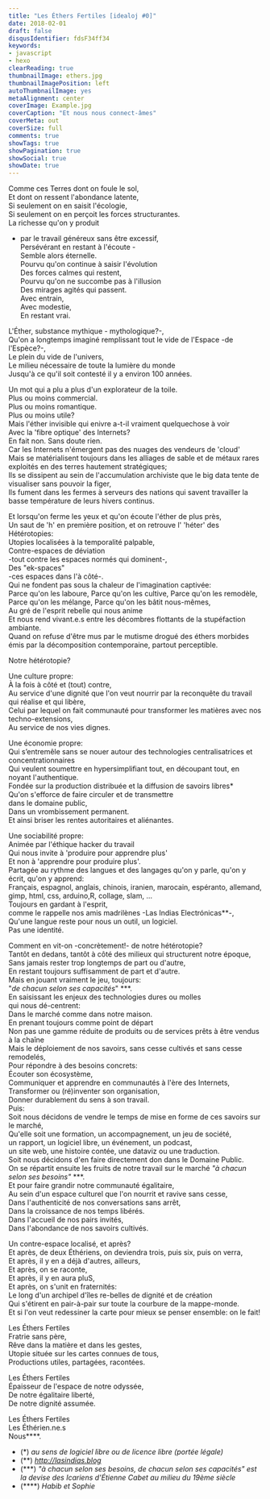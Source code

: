 ```yaml
---
title: "Les Éthers Fertiles [idealoj #0]"
date: 2018-02-01
draft: false
disqusIdentifier: fdsF34ff34
keywords:
- javascript
- hexo
clearReading: true
thumbnailImage: ethers.jpg
thumbnailImagePosition: left
autoThumbnailImage: yes
metaAlignment: center
coverImage: Example.jpg
coverCaption: "Et nous nous connect-âmes"
coverMeta: out
coverSize: full
comments: true
showTags: true
showPagination: true
showSocial: true
showDate: true
---
```



Comme ces Terres dont on foule le sol,  
Et dont on ressent l'abondance latente,  
Si seulement on en saisit l'écologie,  
Si seulement on en perçoit les forces structurantes.  
La richesse qu'on y produit  
- par le travail généreux sans être excessif,  
Persévérant en restant à l'écoute -  
Semble alors éternelle.  
Pourvu qu'on continue à saisir l'évolution  
	Des forces calmes qui restent,  
Pourvu qu'on ne succombe pas à l'illusion  
Des mirages agités qui passent.  
Avec entrain,  
Avec modestie,  
En restant vrai.  

L'Éther, substance mythique - mythologique?-,    
Qu'on a longtemps imaginé remplissant tout le vide de l'Espace -de l'Espèce?-,  
Le plein du vide de l'univers,  
Le milieu nécessaire de toute la lumière du monde  
Jusqu'à ce qu'il soit contesté il y a environ 100 années.  

Un mot qui a plu a plus d'un explorateur de la toile.  
Plus ou moins commercial.    
Plus ou moins romantique.   
Plus ou moins utile?  
Mais l'éther invisible qui enivre a-t-il vraiment quelquechose à voir  
Avec la 'fibre optique' des Internets?  
En fait non. Sans doute rien.  
Car les Internets n'émergent pas des nuages des vendeurs de 'cloud'  
Mais se matérialisent toujours dans les alliages de sable et de métaux rares exploités en des terres hautement stratégiques;  
Ils se dissipent au sein de l'accumulation archiviste que le big data tente de visualiser sans pouvoir la figer,  
Ils fument dans les fermes à serveurs des nations qui savent travailler la basse température de leurs hivers continus.  

Et lorsqu'on ferme les yeux et qu'on écoute l'éther de plus près,  
Un saut de 'h' en première position, et on retrouve l' 'héter' des  
Hétérotopies:  
Utopies localisées  à la temporalité palpable,  
Contre-espaces de déviation     
-tout contre les espaces normés qui dominent-,   
Des "ek-spaces"   
-ces espaces dans l'à côté-.  
Qui ne fondent pas sous la chaleur de l'imagination captivée:  
Parce qu'on les laboure, 
Parce qu'on les cultive, 
Parce qu'on les remodèle, 
Parce qu'on les mélange, 
Parce qu'on les bâtit nous-mêmes,  
Au gré de l'esprit rebelle qui nous anime  
Et nous rend vivant.e.s entre les décombres flottants de la stupéfaction ambiante.  
Quand on refuse d'être mus par le mutisme drogué des éthers morbides émis par
la décomposition contemporaine, partout perceptible.  

Notre hétérotopie?  
    
Une culture propre:  
À la fois à côté et (tout) contre,  
Au service d'une dignité que l'on veut nourrir par la reconquête du travail qui réalise et qui libère,  
Celui par lequel on fait communauté pour transformer les matières avec nos techno-extensions,  
Au service de nos vies dignes.  

Une économie propre:  
Qui s’entremêle sans se nouer autour des technologies centralisatrices et concentrationnaires  
Qui veulent soumettre en hypersimplifiant tout, en découpant tout, en noyant l'authentique.  
Fondée sur la production distribuée 
et la diffusion de savoirs libres*  
Qu'on s'efforce de faire circuler et de transmettre    
dans le domaine public,  
Dans un vrombissement permanent.   
Et ainsi briser les rentes autoritaires et aliénantes.  
     
Une sociabilité propre:  
Animée par l'éthique hacker du travail  
Qui nous invite à 'produire pour apprendre plus'  
Et non à 'apprendre pour produire plus'.  
Partagée au rythme des langues et des langages qu'on y parle, qu'on y écrit, qu'on y apprend:  
Français, espagnol, anglais, chinois, iranien, marocain, espéranto, allemand, gimp, html, css, arduino,R, collage, slam, ...  
Toujours en gardant à l'esprit,    
comme le rappelle nos amis madrilènes -Las Indias Electrónicas**-,   
Qu'une langue reste pour nous un outil, un logiciel.  
Pas une identité.  
     
Comment en vit-on -concrètement!- de notre hétérotopie?  
Tantôt en dedans, tantôt à côté des milieux qui structurent notre époque,  
Sans jamais rester trop longtemps de part ou d'autre,  
En restant toujours suffisamment de part et d'autre.  
Mais en jouant vraiment le jeu, toujours:  
"*de chacun selon ses capacités*" ***.   
En saisissant les enjeux des technologies dures ou molles   
qui nous dé-centrent:  
Dans le marché comme dans notre maison.  
En prenant toujours comme point de départ  
Non pas une gamme réduite de produits ou de services prêts à être vendus à la chaîne  
Mais le déploiement de nos savoirs, sans cesse cultivés et sans cesse remodelés,   
Pour répondre à des besoins concrets:  
Écouter son écosystème,  
Communiquer et apprendre en communautés à l'ère des Internets,  
Transformer ou (ré)inventer son organisation,  
Donner durablement du sens à son travail.  
Puis:  
Soit nous décidons de vendre le temps de mise en forme de ces savoirs sur le marché,  
Qu'elle soit une formation, un accompagnement, un jeu de société,  
un rapport, un logiciel libre, un événement, un podcast,  
un site web, une histoire contée, une dataviz ou une traduction.  
Soit nous décidons d'en faire directement don
dans le Domaine Public.  
On se répartit ensuite les fruits de notre travail sur le marché 
*"à chacun selon ses besoins"* ***.  
Et pour faire grandir notre communauté égalitaire,  
Au sein d'un espace culturel que l'on nourrit et ravive sans cesse,  
Dans l'authenticité de nos conversations sans arrêt,  
Dans la croissance de nos temps libérés.  
Dans l'accueil de nos pairs invités,  
Dans l'abondance de nos savoirs cultivés.  

Un contre-espace localisé, et après?  
Et après, de deux Éthériens, on deviendra trois, puis six, puis on verra,  
Et après, il y en a déjà d'autres, ailleurs,  
Et après, on se raconte,  
Et après, il y en aura pluS,  
Et après, on s'unit en fraternités:  
Le long d'un archipel d'îles re-belles de dignité et de création  
Qui s'étirent en pair-à-pair sur toute la courbure de la mappe-monde.  
Et si l'on veut redessiner la carte pour mieux se penser ensemble: on le fait!  

Les Éthers Fertiles  
Fratrie sans père,  
Rêve dans la matière et dans les gestes,  
Utopie située sur les cartes connues de tous,  
Productions utiles, partagées, racontées.  
    
Les Éthers Fertiles  
Épaisseur de l'espace de notre odyssée,  
De notre égalitaire liberté,  
De notre dignité assumée.  
        
Les Éthers Fertiles  
Les Éthérien.ne.s  
Nous****.     
     
    
      
- (*) *au sens de logiciel libre ou de licence libre (portée légale)*
- (**) *http://lasindias.blog*
- (***) *"à chacun selon ses besoins, de chacun selon ses capacités" est la devise des Icariens d'Étienne Cabet au milieu du 19ème siècle*
- (****) *Habib et Sophie*
